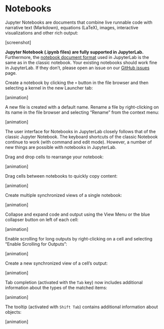 
# Notebooks

Jupyter Notebooks are documents that combine live runnable code with narrative
text (Markdown), equations (LaTeX), images, interactive visualizations and other
rich output:

[screenshot]

**Jupyter Notebook (.ipynb files) are fully supported in JupyterLab.**
Furthermore, the [notebook document
format](http://nbformat.readthedocs.io/en/latest/) used in JupyterLab is the
same as in the classic notebook. Your existing notebooks should work fine in
JupyterLab. If they don’t, please open an issue on our [GitHub
issues](https://github.com/jupyterlab/jupyterlab/issues) page.

Create a notebook by clicking the `+` button in the file browser and then
selecting a kernel in the new Launcher tab:

[animation]

A new file is created with a default name. Rename a file by right-clicking on
its name in the file browser and selecting “Rename” from the context menu:

[animation]

The user interface for Notebooks in JupyterLab closely follows that of the
classic Jupyter Notebook. The keyboard shortcuts of the classic Notebook
continue to work (with command and edit mode). However, a number of new things
are possible with notebooks in JupyterLab.

Drag and drop cells to rearrange your notebook:

[animation]

Drag cells between notebooks to quickly copy content:

[animation]

Create multiple synchronized views of a single notebook:

[animation]

Collapse and expand code and output using the View Menu or the blue collapser
button on left of each cell:

[animation]

Enable scrolling for long outputs by right-clicking on a cell and selecting
“Enable Scrolling for Outputs”:

[animation]

Create a new synchronized view of a cell’s output:

[animation]

Tab completion (activated with the `Tab` key) now includes additional
information about the types of the matched items:

[animation]

The tooltip (activated with `Shift Tab`) contains additional information about
objects:

[animation]
